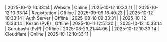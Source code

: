 | 2025-10-12 10:33:14 | Website | Online | 2025-10-12 10:33:11 |
| 2025-10-12 10:33:14 | Registration | Offline | 2025-09-09 16:40:23 |
| 2025-10-12 10:33:14 | Auth Server | Offline | 2025-08-18 09:33:31 |
| 2025-10-12 10:33:14 | Kezan (PvE) | Offline | 2025-10-11 12:51:30 |
| 2025-10-12 10:33:14 | Gurubashi (PvP) | Offline | 2025-08-23 21:44:06 |
| 2025-10-12 10:33:14 | Cloudflare | Online | 2025-10-12 10:33:11 |
